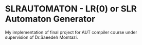 # SLRAUTOMATON - LR(0) or SLR Automaton Generator 

My implementation of final project for AUT compiler course under supervision of Dr.Saeedeh Momtazi.
